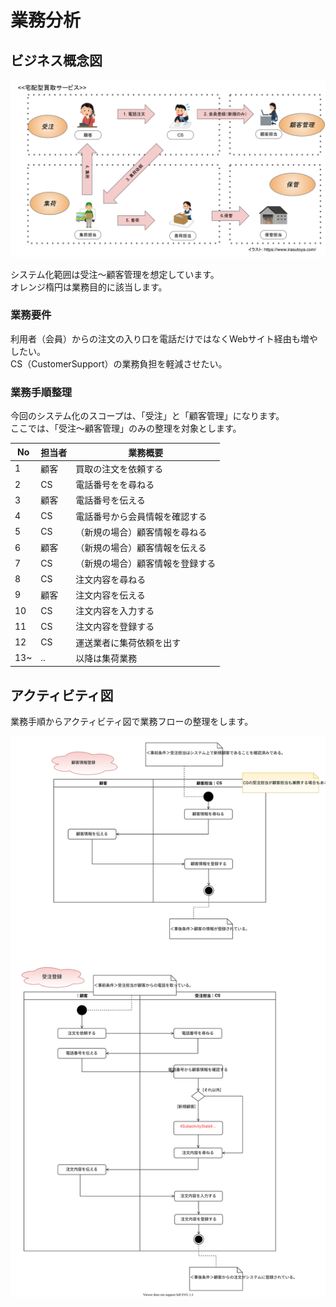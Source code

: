 # 業務分析

## ビジネス概念図
![Alt text](./概念図（目的別）.svg)

システム化範囲は受注〜顧客管理を想定しています。  
オレンジ楕円は業務目的に該当します。

### 業務要件
利用者（会員）からの注文の入り口を電話だけではなくWebサイト経由も増やしたい。  
CS（CustomerSupport）の業務負担を軽減させたい。  

### 業務手順整理
今回のシステム化のスコープは、「受注」と「顧客管理」になります。  
ここでは、「受注〜顧客管理」のみの整理を対象とします。  

| No |  担当者 | 業務概要 | 
| --- | --- | --- |
| 1 | 顧客 | 買取の注文を依頼する |
| 2 | CS | 電話番号をを尋ねる |
| 3 | 顧客 | 電話番号を伝える |
| 4 | CS | 電話番号から会員情報を確認する |
| 5 | CS | （新規の場合）顧客情報を尋ねる |
| 6 | 顧客 | （新規の場合）顧客情報を伝える |
| 7 | CS | （新規の場合）顧客情報を登録する |
| 8 | CS | 注文内容を尋ねる |
| 9 | 顧客 | 注文内容を伝える |
| 10 | CS | 注文内容を入力する |
| 11 | CS | 注文内容を登録する |
| 12 | CS | 運送業者に集荷依頼を出す |
| 13~ | .. | 以降は集荷業務 |

## アクティビティ図
業務手順からアクティビティ図で業務フローの整理をします。

![Alt text](./アクティビティ図.svg)